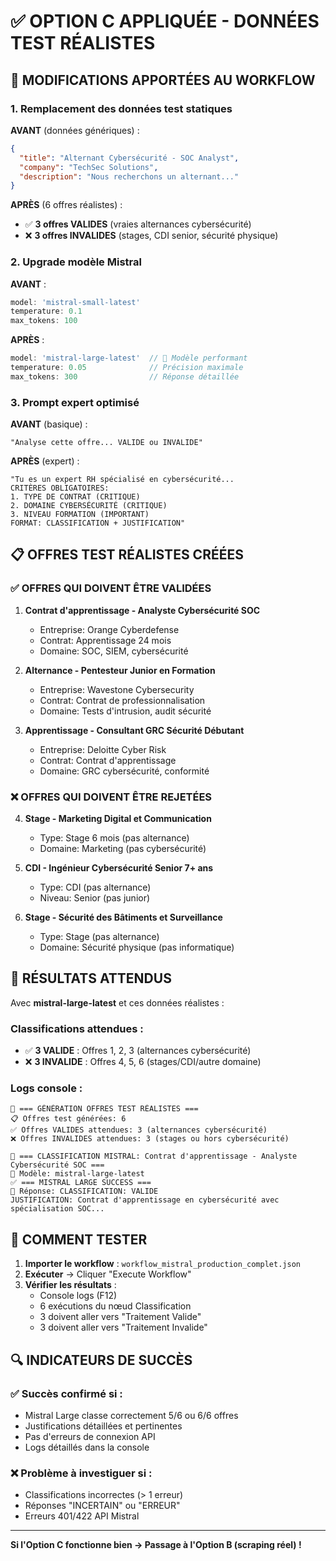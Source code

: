 # ✅ OPTION C APPLIQUÉE - DONNÉES TEST RÉALISTES

## 🔧 MODIFICATIONS APPORTÉES AU WORKFLOW

### **1. Remplacement des données test statiques**

**AVANT** (données génériques) :
```json
{
  "title": "Alternant Cybersécurité - SOC Analyst",
  "company": "TechSec Solutions",
  "description": "Nous recherchons un alternant..."
}
```

**APRÈS** (6 offres réalistes) :
- ✅ **3 offres VALIDES** (vraies alternances cybersécurité)
- ❌ **3 offres INVALIDES** (stages, CDI senior, sécurité physique)

### **2. Upgrade modèle Mistral**

**AVANT** :
```javascript
model: 'mistral-small-latest'
temperature: 0.1
max_tokens: 100
```

**APRÈS** :
```javascript
model: 'mistral-large-latest'  // 🎯 Modèle performant
temperature: 0.05              // Précision maximale
max_tokens: 300                // Réponse détaillée
```

### **3. Prompt expert optimisé**

**AVANT** (basique) :
```
"Analyse cette offre... VALIDE ou INVALIDE"
```

**APRÈS** (expert) :
```
"Tu es un expert RH spécialisé en cybersécurité...
CRITÈRES OBLIGATOIRES:
1. TYPE DE CONTRAT (CRITIQUE)
2. DOMAINE CYBERSÉCURITÉ (CRITIQUE)
3. NIVEAU FORMATION (IMPORTANT)
FORMAT: CLASSIFICATION + JUSTIFICATION"
```

## 📋 OFFRES TEST RÉALISTES CRÉÉES

### ✅ **OFFRES QUI DOIVENT ÊTRE VALIDÉES**

1. **Contrat d'apprentissage - Analyste Cybersécurité SOC**
   - Entreprise: Orange Cyberdefense
   - Contrat: Apprentissage 24 mois
   - Domaine: SOC, SIEM, cybersécurité

2. **Alternance - Pentesteur Junior en Formation**
   - Entreprise: Wavestone Cybersecurity
   - Contrat: Contrat de professionnalisation
   - Domaine: Tests d'intrusion, audit sécurité

3. **Apprentissage - Consultant GRC Sécurité Débutant**
   - Entreprise: Deloitte Cyber Risk
   - Contrat: Contrat d'apprentissage
   - Domaine: GRC cybersécurité, conformité

### ❌ **OFFRES QUI DOIVENT ÊTRE REJETÉES**

4. **Stage - Marketing Digital et Communication**
   - Type: Stage 6 mois (pas alternance)
   - Domaine: Marketing (pas cybersécurité)

5. **CDI - Ingénieur Cybersécurité Senior 7+ ans**
   - Type: CDI (pas alternance)
   - Niveau: Senior (pas junior)

6. **Stage - Sécurité des Bâtiments et Surveillance**
   - Type: Stage (pas alternance)
   - Domaine: Sécurité physique (pas informatique)

## 🎯 RÉSULTATS ATTENDUS

Avec **mistral-large-latest** et ces données réalistes :

### **Classifications attendues** :
- ✅ **3 VALIDE** : Offres 1, 2, 3 (alternances cybersécurité)
- ❌ **3 INVALIDE** : Offres 4, 5, 6 (stages/CDI/autre domaine)

### **Logs console** :
```
🧪 === GÉNÉRATION OFFRES TEST RÉALISTES ===
📋 Offres test générées: 6
✅ Offres VALIDES attendues: 3 (alternances cybersécurité)
❌ Offres INVALIDES attendues: 3 (stages ou hors cybersécurité)

🤖 === CLASSIFICATION MISTRAL: Contrat d'apprentissage - Analyste Cybersécurité SOC ===
🎯 Modèle: mistral-large-latest
✅ === MISTRAL LARGE SUCCESS ===
📝 Réponse: CLASSIFICATION: VALIDE
JUSTIFICATION: Contrat d'apprentissage en cybersécurité avec spécialisation SOC...
```

## 🚀 COMMENT TESTER

1. **Importer le workflow** : `workflow_mistral_production_complet.json`
2. **Exécuter** → Cliquer "Execute Workflow"
3. **Vérifier les résultats** :
   - Console logs (F12)
   - 6 exécutions du nœud Classification
   - 3 doivent aller vers "Traitement Valide"
   - 3 doivent aller vers "Traitement Invalide"

## 🔍 INDICATEURS DE SUCCÈS

### ✅ **Succès confirmé si** :
- Mistral Large classe correctement 5/6 ou 6/6 offres
- Justifications détaillées et pertinentes
- Pas d'erreurs de connexion API
- Logs détaillés dans la console

### ❌ **Problème à investiguer si** :
- Classifications incorrectes (> 1 erreur)
- Réponses "INCERTAIN" ou "ERREUR"
- Erreurs 401/422 API Mistral

---

**Si l'Option C fonctionne bien → Passage à l'Option B (scraping réel) !**